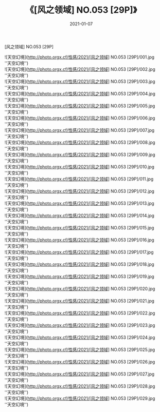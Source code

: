 ﻿---
layout: post
title:  《[风之领域] NO.053 [29P]》
date:   2021-01-07
image: http://photo.orgx.cf/性感/2021/[风之领域] NO.053 [29P]/000.jpg
categories: [美女, 性感, 泳衣]
---

[风之领域] NO.053 [29P]



![天空幻境](http://photo.orgx.cf/性感/2021/[风之领域] NO.053 [29P]/001.jpg ''天空幻境'') <br>
![天空幻境](http://photo.orgx.cf/性感/2021/[风之领域] NO.053 [29P]/002.jpg ''天空幻境'') <br>
![天空幻境](http://photo.orgx.cf/性感/2021/[风之领域] NO.053 [29P]/003.jpg ''天空幻境'') <br>
![天空幻境](http://photo.orgx.cf/性感/2021/[风之领域] NO.053 [29P]/004.jpg ''天空幻境'') <br>
![天空幻境](http://photo.orgx.cf/性感/2021/[风之领域] NO.053 [29P]/005.jpg ''天空幻境'') <br>
![天空幻境](http://photo.orgx.cf/性感/2021/[风之领域] NO.053 [29P]/006.jpg ''天空幻境'') <br>
![天空幻境](http://photo.orgx.cf/性感/2021/[风之领域] NO.053 [29P]/007.jpg ''天空幻境'') <br>
![天空幻境](http://photo.orgx.cf/性感/2021/[风之领域] NO.053 [29P]/008.jpg ''天空幻境'') <br>
![天空幻境](http://photo.orgx.cf/性感/2021/[风之领域] NO.053 [29P]/009.jpg ''天空幻境'') <br>
![天空幻境](http://photo.orgx.cf/性感/2021/[风之领域] NO.053 [29P]/010.jpg ''天空幻境'') <br>
![天空幻境](http://photo.orgx.cf/性感/2021/[风之领域] NO.053 [29P]/011.jpg ''天空幻境'') <br>
![天空幻境](http://photo.orgx.cf/性感/2021/[风之领域] NO.053 [29P]/012.jpg ''天空幻境'') <br>
![天空幻境](http://photo.orgx.cf/性感/2021/[风之领域] NO.053 [29P]/013.jpg ''天空幻境'') <br>
![天空幻境](http://photo.orgx.cf/性感/2021/[风之领域] NO.053 [29P]/014.jpg ''天空幻境'') <br>
![天空幻境](http://photo.orgx.cf/性感/2021/[风之领域] NO.053 [29P]/015.jpg ''天空幻境'') <br>
![天空幻境](http://photo.orgx.cf/性感/2021/[风之领域] NO.053 [29P]/016.jpg ''天空幻境'') <br>
![天空幻境](http://photo.orgx.cf/性感/2021/[风之领域] NO.053 [29P]/017.jpg ''天空幻境'') <br>
![天空幻境](http://photo.orgx.cf/性感/2021/[风之领域] NO.053 [29P]/018.jpg ''天空幻境'') <br>
![天空幻境](http://photo.orgx.cf/性感/2021/[风之领域] NO.053 [29P]/019.jpg ''天空幻境'') <br>
![天空幻境](http://photo.orgx.cf/性感/2021/[风之领域] NO.053 [29P]/020.jpg ''天空幻境'') <br>
![天空幻境](http://photo.orgx.cf/性感/2021/[风之领域] NO.053 [29P]/021.jpg ''天空幻境'') <br>
![天空幻境](http://photo.orgx.cf/性感/2021/[风之领域] NO.053 [29P]/022.jpg ''天空幻境'') <br>
![天空幻境](http://photo.orgx.cf/性感/2021/[风之领域] NO.053 [29P]/023.jpg ''天空幻境'') <br>
![天空幻境](http://photo.orgx.cf/性感/2021/[风之领域] NO.053 [29P]/024.jpg ''天空幻境'') <br>
![天空幻境](http://photo.orgx.cf/性感/2021/[风之领域] NO.053 [29P]/025.jpg ''天空幻境'') <br>
![天空幻境](http://photo.orgx.cf/性感/2021/[风之领域] NO.053 [29P]/026.jpg ''天空幻境'') <br>
![天空幻境](http://photo.orgx.cf/性感/2021/[风之领域] NO.053 [29P]/027.jpg ''天空幻境'') <br>
![天空幻境](http://photo.orgx.cf/性感/2021/[风之领域] NO.053 [29P]/028.jpg ''天空幻境'') <br>
![天空幻境](http://photo.orgx.cf/性感/2021/[风之领域] NO.053 [29P]/029.jpg ''天空幻境'') <br>